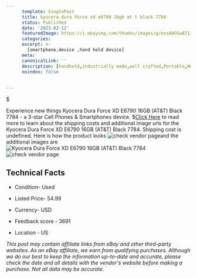 ```yaml
---
      template: SinglePost
      title: kyocera dura force xd e6790 16gb at t black 7784
      status: Published
      date: '2023-02-12'
      featuredImage: https://i.ebayimg.com/thumbs/images/g/evsAAOSw871iVweW/s-l225.jpg
      categories: 
      excerpt: >-
        [smartphone,device ,hand held device]
      meta:
      canonicalLink: ''
      description: [handheld,industrially made,well crafted,Portable,Mobile,Compact,Convenient,Lightweight,Maneuverable,Man-portable,Miniature,Carriable,Hand-held,Light,Holdable,Transportable,Mobile device,Pocket-sized,On-the-go,Wireless,Cordless,Compact size,Convenient size, smartphone,device ,hand held device]
      noindex: false
      
        
---
```

$

Experience new things Kyocera Dura Force XD E6790 16GB (AT&T) Black 7784 - a 3-star Cell Phones & Smartphones device.
$[Click Here](https://www.ebay.com/itm/144503254078?hash=item21a510ac3e%3Ag%3AevsAAOSw871iVweW&mkevt=1&mkcid=1&mkrid=711-53200-19255-0&campid=%253CePNCampaignId%253E&customid=%253CreferenceId%253E&toolid=10049) to read more to learn about the shipping costs and additional image urls for the Kyocera Dura Force XD E6790 16GB (AT&T) Black 7784. Shipping cost is undefined. Here is how the product looks ![check vendor page](https://i.ebayimg.com/thumbs/images/g/evsAAOSw871iVweW/s-l225.jpg)and the additional images are![Kyocera Dura Force XD E6790 16GB (AT&T) Black 7784](https://i.ebayimg.com/images/g/evsAAOSw871iVweW/s-l1600.jpg)![check vendor page](https://origin-galleryplus.ebayimg.com/ws/web/144503254078_2_0_1/225x225.jpg,https://origin-galleryplus.ebayimg.com/ws/web/144503254078_3_0_1/225x225.jpg,https://origin-galleryplus.ebayimg.com/ws/web/144503254078_4_0_1/225x225.jpg,https://origin-galleryplus.ebayimg.com/ws/web/144503254078_5_0_1/225x225.jpg,https://origin-galleryplus.ebayimg.com/ws/web/144503254078_6_0_1/225x225.jpg,https://origin-galleryplus.ebayimg.com/ws/web/144503254078_7_0_1/225x225.jpg,https://origin-galleryplus.ebayimg.com/ws/web/144503254078_8_0_1/225x225.jpg,https://origin-galleryplus.ebayimg.com/ws/web/144503254078_9_0_1/225x225.jpg,https://origin-galleryplus.ebayimg.com/ws/web/144503254078_10_0_1/225x225.jpg,https://origin-galleryplus.ebayimg.com/ws/web/144503254078_11_0_1/225x225.jpg)



 ## Technical Facts 



     
      

 - Condition- Used 


      

 - Listed Price- 54.99 


      

 - Currency- USD 


      

 - Feedback score - 3691 


      

 - Location - US 


      
      

 *_This post may contain affiliate links from eBay and other third-party websites. As an eBay affiliate, we earn from qualifying purchases. Although we do our best to keep the information up-to-date and accurate, please check the date and all details with the vendor's website before making a purchase. Not all data may be accurate._*






